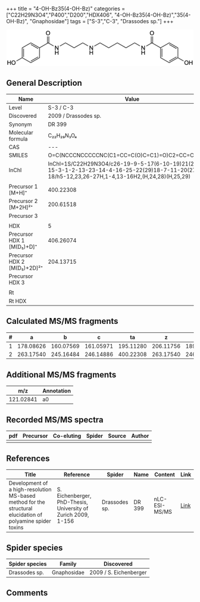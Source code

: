 +++
title = "4-OH-Bz35(4-OH-Bz)"
categories = ["C22H29N3O4","P400","D200","HDX406",
"4-OH-Bz35(4-OH-Bz)","35(4-OH-Bz)",
"Gnaphosidae"]
tags = ["S-3","C-3",
"Drassodes sp."]
+++

![](/img/4-OH-Bz35(4-OH-Bz).png)

## General Description

| Name                        | Value                |
|-----------------------------|----------------------|
| Level                       | S-3 / C-3            |
| Discovered                  | 2009 / Drassodes sp. |
| Synonym                     | DR 399               |
| Molecular formula           | C₂₂H₂₉N₃O₄           |
| CAS                         | ---                  |
| SMILES | O=C(NCCCNCCCCCNC(C1=CC=C(O)C=C1)=O)C2=CC=C(O)C=C2  |
| InChI  | InChI=1S/C22H29N3O4/c26-19-9-5-17(6-10-19)21(28)24-15-3-1-2-13-23-14-4-16-25-22(29)18-7-11-20(27)12-8-18/h5-12,23,26-27H,1-4,13-16H2,(H,24,28)(H,25,29)  |
|                             |                      |
| Precursor 1 [M+H]⁺          | 400.22308            |
| Precursor 2 [M+2H]²⁺        | 200.61518            |
| Precursor 3                 |                      |
|                             |                      |
| HDX                         | 5                    |
| Precursor HDX 1 [M(D₅)+D]⁺   | 406.26074            |
| Precursor HDX 2 [M(D₅)+2D]²⁺ | 204.13715            |
| Precursor HDX 3             |                      |
|                             |                      |
| Rt                          |                      |
| Rt HDX                      |                      |

## Calculated MS/MS fragments

| # | a         | b         | c         | ta        | z         | y         | tz        |
|---|-----------|-----------|-----------|-----------|-----------|-----------|-----------|
| 1 | 178.08626 | 160.07569 | 161.05971 | 195.11280 | 206.11756 | 189.09101 | 223.14410 |
| 2 | 263.17540 | 245.16484 | 246.14886 | 400.22308 | 263.17540 | 246.14886 | 280.20195 |

## Additional MS/MS fragments

| m/z       | Annotation |
|-----------|------------|
| 121.02841 | a0         |

## Recorded MS/MS spectra

| pdf | Precursor | Co-eluting | Spider | Source | Author |
|-----|-----------|------------|--------|--------|--------|
|     |           |            |        |        |        |

## References

| Title                                                                                                      | Reference                                                     | Spider        | Name   | Content       | Link                                                               |
|------------------------------------------------------------------------------------------------------------|---------------------------------------------------------------|---------------|--------|---------------|--------------------------------------------------------------------|
| Development of a high-resolution MS-based method for the structural elucidation of polyamine spider toxins | S. Eichenberger, PhD-Thesis, University of Zurich 2009, 1-156 | Drassodes sp. | DR 399 | nLC-ESI-MS/MS | [Link](https://www.zora.uzh.ch/id/eprint/12787/1/Eichenberger.pdf) |

## Spider species

| Spider species | Family      | Discovered             |
|----------------|-------------|------------------------|
| Drassodes sp.  | Gnaphosidae | 2009 / S. Eichenberger |

## Comments